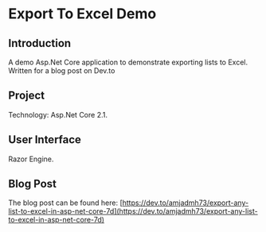 # Export To Excel Demo
## Introduction
A demo Asp.Net Core application to demonstrate exporting lists to Excel. Written for a blog post on Dev.to
## Project
Technology: Asp.Net Core 2.1.
## User Interface
Razor Engine.
## Blog Post
The blog post can be found here:
[https://dev.to/amjadmh73/export-any-list-to-excel-in-asp-net-core-7d](https://dev.to/amjadmh73/export-any-list-to-excel-in-asp-net-core-7d)
